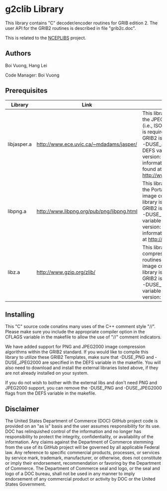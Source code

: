 
# g2clib Library

This library contains "C" decoder/encoder routines for GRIB edition 2.
The user API for the GRIB2 routines is described in file "grib2c.doc".

This is related to the
[NCEPLIBS](https://github.com/NOAA-EMC/NCEPLIBS) project.

## Authors

Boi Vuong, Hang Lei

Code Manager: Boi Vuong

## Prerequisites

Library | Link | Notes
--------|------|------
libjasper.a | http://www.ece.uvic.ca/~mdadams/jasper/ | This library is a C implementation of the JPEG-2000 Part-1 standard (i.e., ISO/IEC 15444-1). This library is required if JPEG2000 support in GRIB2 is desired. If not, remove the -DUSE_JPEG2000 option from the DEFS variable in the makefile. Tested version: jasper-1.900.1. More information about JPEG2000 can be found at http://www.jpeg.org/JPEG2000.html.
libpng.a | http://www.libpng.org/pub/png/libpng.html | This library is a C implementation of the Portable Network Graphics PNG image compression format. This library is required if PNG support in GRIB2 is desired. If not, remove the -DUSE_PNG option from the DEFS variable in the makefile. Tested version: libpng-1.2.44. More information about PNG can be found at http://www.libpng.org/pub/png/.
libz.a | http://www.gzip.org/zlib/ | This library contains compression/decompression routines used by libpng.a for PNG image compression support. This library is required if PNG support in GRIB2 is desired. If not, remove the -DUSE_PNG option from the DEFS variable in g2lib/makefile. Tested version: zlib-1.2.6.

## Installing

This "C" source code conatins many uses of the C++ comment style "//".
Please make sure you include the appropriate compiler option in the
CFLAGS variable in the makefile to allow the use of "//" comment
indicators.

We have added support for PNG and JPEG2000 image compression
algorithms within the GRIB2 standard. If you would like to compile
this library to utilize these GRIB2 Templates, make sure that
-DUSE_PNG and -DUSE_JPEG2000 are specified in the DEFS variable in the
makefile. You will also need to download and install the external
libraries listed above, if they are not already installed on your
system.

If you do not wish to bother with the external libs and don't need PNG
and JPEG2000 support, you can remove the -DUSE_PNG and -DUSE_JPEG2000
flags from the DEFS variable in the makefile.

## Disclaimer

The United States Department of Commerce (DOC) GitHub project code is
provided on an "as is" basis and the user assumes responsibility for
its use. DOC has relinquished control of the information and no longer
has responsibility to protect the integrity, confidentiality, or
availability of the information. Any claims against the Department of
Commerce stemming from the use of its GitHub project will be governed
by all applicable Federal law. Any reference to specific commercial
products, processes, or services by service mark, trademark,
manufacturer, or otherwise, does not constitute or imply their
endorsement, recommendation or favoring by the Department of
Commerce. The Department of Commerce seal and logo, or the seal and
logo of a DOC bureau, shall not be used in any manner to imply
endorsement of any commercial product or activity by DOC or the United
States Government.
